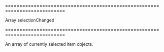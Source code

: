 ===========================================================================
<!--type-->Array<any><!--/type-->
<!--firedEvents-->selectionChanged<!--/firedEvents-->
===========================================================================

<!--shortDescription-->
An array of currently selected item objects.
<!--/shortDescription-->

<!--fullDescription-->

<!--/fullDescription-->
